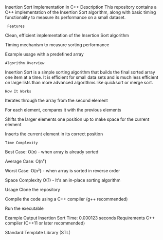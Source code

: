 Insertion Sort Implementation in C++
     Description
This repository contains a C++ implementation of the Insertion Sort algorithm, along with basic timing functionality to measure its performance on a small dataset.

     Features
Clean, efficient implementation of the Insertion Sort algorithm

Timing mechanism to measure sorting performance

Example usage with a predefined array

    Algorithm Overview
Insertion Sort is a simple sorting algorithm that builds the final sorted array one item at a time. It is efficient for small data sets and is much less efficient on large lists than more advanced algorithms like quicksort or merge sort.

    How It Works
Iterates through the array from the second element

For each element, compares it with the previous elements

Shifts the larger elements one position up to make space for the current element

Inserts the current element in its correct position

    Time Complexity
Best Case: O(n) - when array is already sorted

Average Case: O(n²)

Worst Case: O(n²) - when array is sorted in reverse order

  Space Complexity
O(1) - It's an in-place sorting algorithm

Usage
Clone the repository

Compile the code using a C++ compiler (g++ recommended)

Run the executable

Example Output
Insertion Sort Time: 0.000123 seconds
Requirements
C++ compiler (C++11 or later recommended)

Standard Template Library (STL)
